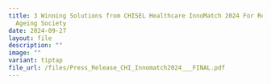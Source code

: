 ```yaml
---
title: 3 Winning Solutions from CHISEL Healthcare InnoMatch 2024 For Resilient
  Ageing Society
date: 2024-09-27
layout: file
description: ""
image: ""
variant: tiptap
file_url: /files/Press_Release_CHI_Innomatch2024___FINAL.pdf
---
```

